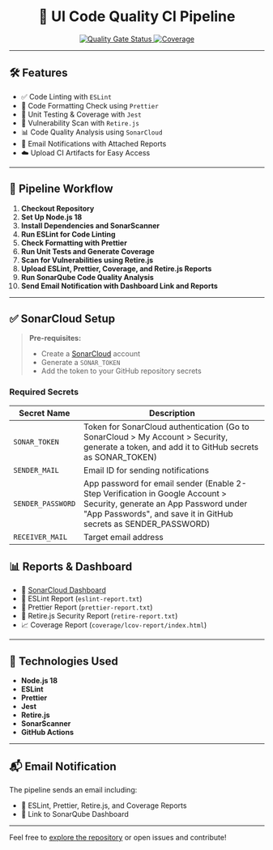 <h1 align="center">🎨 UI Code Quality CI Pipeline</h1>

<p align="center">
  <a href="https://sonarcloud.io/dashboard?id=mahek320_ui-ci-code-quality">
    <img src="https://sonarcloud.io/api/project_badges/measure?project=mahek320_ui-ci-code-quality&metric=alert_status" alt="Quality Gate Status">
  </a>
  <a href="https://sonarcloud.io/dashboard?id=mahek320_ui-ci-code-quality">
    <img src="https://sonarcloud.io/api/project_badges/measure?project=mahek320_ui-ci-code-quality&metric=coverage" alt="Coverage">
  </a>
</p>

---

## 🛠️ Features

- ✅ Code Linting with `ESLint`  
- 🎨 Code Formatting Check using `Prettier`  
- 🧪 Unit Testing & Coverage with `Jest`  
- 🔐 Vulnerability Scan with `Retire.js`  
- 📊 Code Quality Analysis using `SonarCloud`  
- 📧 Email Notifications with Attached Reports  
- ☁️ Upload CI Artifacts for Easy Access  

---

## 📂 Pipeline Workflow

1. **Checkout Repository**
2. **Set Up Node.js 18**
3. **Install Dependencies and SonarScanner**
4. **Run ESLint for Code Linting**
5. **Check Formatting with Prettier**
6. **Run Unit Tests and Generate Coverage**
7. **Scan for Vulnerabilities using Retire.js**
8. **Upload ESLint, Prettier, Coverage, and Retire.js Reports**
9. **Run SonarQube Code Quality Analysis**
10. **Send Email Notification with Dashboard Link and Reports**

---

## ✅ SonarCloud Setup

> **Pre-requisites:**
> - Create a [SonarCloud](https://sonarcloud.io) account
> - Generate a `SONAR_TOKEN`
> - Add the token to your GitHub repository secrets

### Required Secrets

| Secret Name        | Description                       |
|--------------------|-----------------------------------|
| `SONAR_TOKEN`      | Token for SonarCloud authentication (Go to SonarCloud > My Account > Security, generate a token, and add it to GitHub secrets as SONAR_TOKEN) |
| `SENDER_MAIL`      | Email ID for sending notifications |
| `SENDER_PASSWORD`  | App password for email sender (Enable 2-Step Verification in Google Account > Security, generate an App Password under "App Passwords", and save it in GitHub secrets as SENDER_PASSWORD)    |
| `RECEIVER_MAIL`    | Target email address              |


## 📊 Reports & Dashboard

- 🔗 [SonarCloud Dashboard](https://sonarcloud.io/project/overview?id=mahek320_ui-ci-code-quality)  
- 📄 ESLint Report (`eslint-report.txt`)  
- 📄 Prettier Report (`prettier-report.txt`)  
- 📄 Retire.js Security Report (`retire-report.txt`)  
- 📈 Coverage Report (`coverage/lcov-report/index.html`)  

---

## 🚀 Technologies Used

- **Node.js 18**
- **ESLint**
- **Prettier**
- **Jest**
- **Retire.js**
- **SonarScanner**
- **GitHub Actions**

---

## 📬 Email Notification

The pipeline sends an email including:
- 📎 ESLint, Prettier, Retire.js, and Coverage Reports  
- 🔗 Link to SonarQube Dashboard  

---

Feel free to [explore the repository](https://github.com/mahek320/ui-ci-code-quality) or open issues and contribute!

